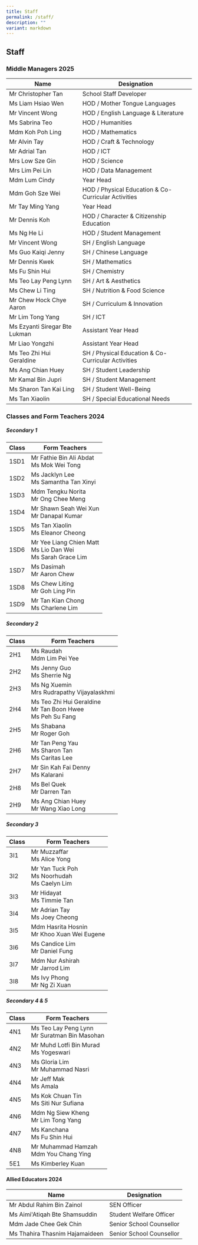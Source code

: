 ```yaml
---
title: Staff
permalink: /staff/
description: ""
variant: markdown
---
```

## Staff

### Middle Managers 2025

| Name  | Designation |
|---|---|
| Mr Christopher Tan | School Staff Developer |
| Ms Liam Hsiao Wen | HOD / Mother Tongue Languages |
| Mr Vincent Wong | HOD / English Language &amp; Literature |
| Ms Sabrina Teo | HOD / Humanities |
| Mdm Koh Poh Ling | HOD / Mathematics |
| Mr Alvin Tay | HOD / Craft &amp; Technology |
| Mr Adrial Tan | HOD / ICT |
| Mrs Low Sze Gin | HOD / Science |
| Mrs Lim Pei Lin | HOD / Data Management |
| Mdm Lum Cindy | Year Head |
| Mdm Goh Sze Wei | HOD / Physical Education &amp; Co-Curricular Activities |
| Mr Tay Ming Yang | Year Head |
| Mr Dennis Koh | HOD / Character &amp; Citizenship Education |
| Ms Ng He Li | HOD / Student Management |
| Mr Vincent Wong | SH / English Language |
| Ms Guo Kaiqi Jenny | SH / Chinese Language |
| Mr Dennis Kwek | SH / Mathematics |
| Ms Fu Shin Hui | SH / Chemistry |
| Ms Teo Lay Peng Lynn | SH / Art &amp; Aesthetics |
| Ms Chew Li Ting | SH / Nutrition &amp; Food Science |
| Mr Chew Hock Chye Aaron | SH / Curriculum &amp; Innovation |
| Mr Lim Tong Yang | SH / ICT |
| Ms Ezyanti Siregar Bte Lukman | Assistant Year Head |
| Mr Liao Yongzhi | Assistant Year Head |
| Ms Teo Zhi Hui Geraldine | SH / Physical Education &amp; Co-Curricular Activities |
| Ms Ang Chian Huey | SH / Student Leadership |
| Mr Kamal Bin Jupri | SH / Student Management |
| Ms Sharon Tan Kai Ling | SH / Student Well-Being |
| Ms Tan Xiaolin | SH / Special Educational Needs |

### Classes and Form Teachers 2024

##### Secondary 1

| Class | Form Teachers |
|---|---|
| 1SD1 | Mr Fathie Bin Ali Abdat<br>Ms Mok Wei Tong |
| 1SD2 | Ms Jacklyn Lee<br>Ms Samantha Tan Xinyi |
| 1SD3 | Mdm Tengku Norita<br>Mr Ong Chee Meng |
| 1SD4 | Mr Shawn Seah Wei Xun<br>Mr Danapal Kumar |
| 1SD5 | Ms Tan Xiaolin<br>Ms Eleanor Cheong |
| 1SD6 | Mr Yee Liang Chien Matt<br>Ms Lio Dan Wei<br>Ms Sarah Grace Lim |
| 1SD7 | Ms Dasimah<br>Mr Aaron Chew |
| 1SD8 | Ms Chew Liting<br>Mr Goh Ling Pin |
| 1SD9 | Mr Tan Kian Chong<br>Ms Charlene Lim |

##### Secondary 2

| Class | Form Teachers |
|---|---|
| 2H1 | Ms Raudah<br>Mdm Lim Pei Yee |
| 2H2 | Ms Jenny Guo<br>Ms Sherrie Ng |
| 2H3 | Ms Ng Xuemin<br>Mrs Rudrapathy Vijayalaskhmi |
| 2H4 | Ms Teo Zhi Hui Geraldine<br>Mr Tan Boon Hwee<br>Ms Peh Su Fang |
| 2H5 | Ms Shabana<br>Mr Roger Goh |
| 2H6 | Mr Tan Peng Yau <br>Ms Sharon Tan<br>Ms Caritas Lee |
| 2H7 | Mr Sin Kah Fai Denny<br>Ms Kalarani |
| 2H8 | Ms Bel Quek<br>Mr Darren Tan |
| 2H9 | Ms Ang Chian Huey<br>Mr Wang Xiao Long |

##### Secondary 3

| Class | Form Teachers |
|---|---|
| 3I1 |Mr Muzzaffar<br>Ms Alice Yong |
| 3I2 |Mr Yan Tuck Poh<br>Ms Noorhudah<br>Ms Caelyn Lim |
| 3I3 |Mr Hidayat<br>Ms Timmie Tan |
| 3I4 |Mr Adrian Tay<br>Ms Joey Cheong |
| 3I5 |Mdm Hasrita Hosnin<br>Mr Khoo Xuan Wei Eugene |
| 3I6 |Ms Candice Lim<br>Mr Daniel Fung |
| 3I7 |Mdm Nur Ashirah<br>Mr Jarrod Lim |
| 3I8 |Ms Ivy Phong<br>Mr Ng Zi Xuan |

##### Secondary 4 &amp; 5

| Class | Form Teachers |
|---|---|
| 4N1 | Ms Teo Lay Peng Lynn<br>Mr Suratman Bin Masohan |
| 4N2 | Mr Muhd Lotfi Bin Murad<br>Ms Yogeswari |
| 4N3 | Ms Gloria Lim<br>Mr Muhammad Nasri |
| 4N4 | Mr Jeff Mak<br>Ms Amala |
| 4N5 | Ms Kok Chuan Tin<br>Ms Siti Nur Sufiana |
| 4N6 | Mdm Ng Siew Kheng<br>Mr Lim Tong Yang |
| 4N7 | Ms Kanchana<br>Ms Fu Shin Hui |
| 4N8 | Mr Muhammad Hamzah<br>Mdm You Chang Ying |
| 5E1 |Ms Kimberley Kuan |

#### Allied Educators 2024

| Name | Designation |
|---|---|
| Mr Abdul Rahim Bin Zainol<br> | SEN Officer<br> |
| Ms Aimi'Atiqah Bte Shamsuddin | Student Welfare Officer<br> |
| Mdm Jade Chee Gek Chin<br>| Senior School Counsellor<br> |
| Ms Thahira Thasnim Hajamaideen<br> | Senior School Counsellor<br> |